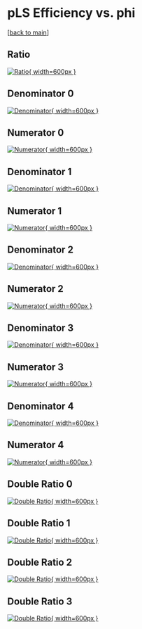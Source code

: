 # pLS Efficiency vs. phi

[[back to main](./)]



## Ratio

[![Ratio](../mtv/var/pLS_xtr_0_-1_eff_phi.png){ width=600px }](../mtv/var/pLS_xtr_0_-1_eff_phi.pdf)

## Denominator 0

[![Denominator](../mtv/den/pLS_xtr_0_-1_eff_phi_den0.png){ width=600px }](../mtv/den/pLS_xtr_0_-1_eff_phi_den0.pdf)

## Numerator 0

[![Numerator](../mtv/num/pLS_xtr_0_-1_eff_phi_num0.png){ width=600px }](../mtv/num/pLS_xtr_0_-1_eff_phi_num0.pdf)

## Denominator 1

[![Denominator](../mtv/den/pLS_xtr_0_-1_eff_phi_den1.png){ width=600px }](../mtv/den/pLS_xtr_0_-1_eff_phi_den1.pdf)

## Numerator 1

[![Numerator](../mtv/num/pLS_xtr_0_-1_eff_phi_num1.png){ width=600px }](../mtv/num/pLS_xtr_0_-1_eff_phi_num1.pdf)

## Denominator 2

[![Denominator](../mtv/den/pLS_xtr_0_-1_eff_phi_den2.png){ width=600px }](../mtv/den/pLS_xtr_0_-1_eff_phi_den2.pdf)

## Numerator 2

[![Numerator](../mtv/num/pLS_xtr_0_-1_eff_phi_num2.png){ width=600px }](../mtv/num/pLS_xtr_0_-1_eff_phi_num2.pdf)

## Denominator 3

[![Denominator](../mtv/den/pLS_xtr_0_-1_eff_phi_den3.png){ width=600px }](../mtv/den/pLS_xtr_0_-1_eff_phi_den3.pdf)

## Numerator 3

[![Numerator](../mtv/num/pLS_xtr_0_-1_eff_phi_num3.png){ width=600px }](../mtv/num/pLS_xtr_0_-1_eff_phi_num3.pdf)

## Denominator 4

[![Denominator](../mtv/den/pLS_xtr_0_-1_eff_phi_den4.png){ width=600px }](../mtv/den/pLS_xtr_0_-1_eff_phi_den4.pdf)

## Numerator 4

[![Numerator](../mtv/num/pLS_xtr_0_-1_eff_phi_num4.png){ width=600px }](../mtv/num/pLS_xtr_0_-1_eff_phi_num4.pdf)

## Double Ratio 0

[![Double Ratio](../mtv/ratio/pLS_xtr_0_-1_eff_phi_ratio0.png){ width=600px }](../mtv/ratio/pLS_xtr_0_-1_eff_phi_ratio0.pdf)

## Double Ratio 1

[![Double Ratio](../mtv/ratio/pLS_xtr_0_-1_eff_phi_ratio1.png){ width=600px }](../mtv/ratio/pLS_xtr_0_-1_eff_phi_ratio1.pdf)

## Double Ratio 2

[![Double Ratio](../mtv/ratio/pLS_xtr_0_-1_eff_phi_ratio2.png){ width=600px }](../mtv/ratio/pLS_xtr_0_-1_eff_phi_ratio2.pdf)

## Double Ratio 3

[![Double Ratio](../mtv/ratio/pLS_xtr_0_-1_eff_phi_ratio3.png){ width=600px }](../mtv/ratio/pLS_xtr_0_-1_eff_phi_ratio3.pdf)

